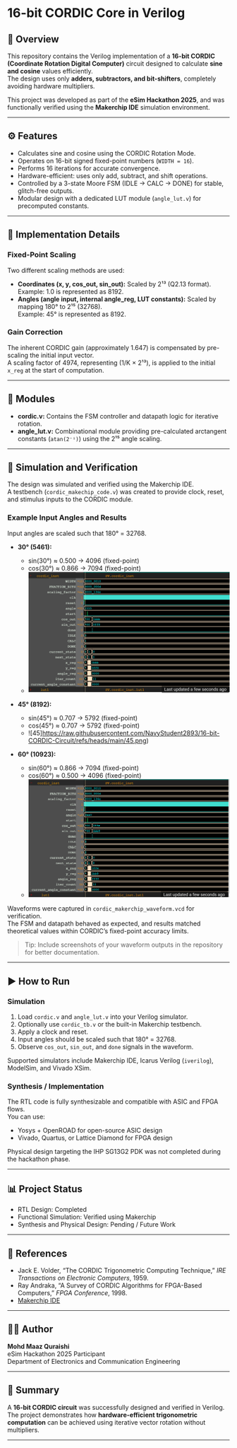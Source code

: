 # 16-bit CORDIC Core in Verilog

## 🧭 Overview
This repository contains the Verilog implementation of a **16-bit CORDIC (Coordinate Rotation Digital Computer)** circuit designed to calculate **sine and cosine** values efficiently.  
The design uses only **adders, subtractors, and bit-shifters**, completely avoiding hardware multipliers.

This project was developed as part of the **eSim Hackathon 2025**, and was functionally verified using the **Makerchip IDE** simulation environment.

---

## ⚙️ Features

- Calculates sine and cosine using the CORDIC Rotation Mode.  
- Operates on 16-bit signed fixed-point numbers (`WIDTH = 16`).  
- Performs 16 iterations for accurate convergence.  
- Hardware-efficient: uses only add, subtract, and shift operations.  
- Controlled by a 3-state Moore FSM (IDLE → CALC → DONE) for stable, glitch-free outputs.  
- Modular design with a dedicated LUT module (`angle_lut.v`) for precomputed constants.

---

## 🧩 Implementation Details

### Fixed-Point Scaling
Two different scaling methods are used:

- **Coordinates (x, y, cos_out, sin_out):** Scaled by 2¹³ (Q2.13 format).  
  Example: 1.0 is represented as 8192.  
- **Angles (angle input, internal angle_reg, LUT constants):** Scaled by mapping 180° to 2¹⁵ (32768).  
  Example: 45° is represented as 8192.

### Gain Correction
The inherent CORDIC gain (approximately 1.647) is compensated by pre-scaling the initial input vector.  
A scaling factor of 4974, representing (1/K × 2¹³), is applied to the initial `x_reg` at the start of computation.

---

## 📂 Modules

- **cordic.v:** Contains the FSM controller and datapath logic for iterative rotation.  
- **angle_lut.v:** Combinational module providing pre-calculated arctangent constants (`atan(2⁻ⁱ)`) using the 2¹⁵ angle scaling.

---

## 🧪 Simulation and Verification

The design was simulated and verified using the Makerchip IDE.  
A testbench (`cordic_makechip_code.v`) was created to provide clock, reset, and stimulus inputs to the CORDIC module.

### Example Input Angles and Results

Input angles are scaled such that 180° = 32768.

- **30° (5461):**  
  - sin(30°) ≈ 0.500 → 4096 (fixed-point)  
  - cos(30°) ≈ 0.866 → 7094 (fixed-point)
  - ![30](https://raw.githubusercontent.com/NavyStudent2893/16-bit-CORDIC-Circuit/refs/heads/main/30.png)


- **45° (8192):**  
  - sin(45°) ≈ 0.707 → 5792 (fixed-point)  
  - cos(45°) ≈ 0.707 → 5792 (fixed-point)
  - ![45]https://raw.githubusercontent.com/NavyStudent2893/16-bit-CORDIC-Circuit/refs/heads/main/45.png)

- **60° (10923):**  
  - sin(60°) ≈ 0.866 → 7094 (fixed-point)  
  - cos(60°) ≈ 0.500 → 4096 (fixed-point)
  - ![60](https://raw.githubusercontent.com/NavyStudent2893/16-bit-CORDIC-Circuit/refs/heads/main/60.png)

Waveforms were captured in `cordic_makerchip_waveform.vcd` for verification.  
The FSM and datapath behaved as expected, and results matched theoretical values within CORDIC’s fixed-point accuracy limits.

> Tip: Include screenshots of your waveform outputs in the repository for better documentation.

---

## ▶️ How to Run

### Simulation
1. Load `cordic.v` and `angle_lut.v` into your Verilog simulator.  
2. Optionally use `cordic_tb.v` or the built-in Makerchip testbench.  
3. Apply a clock and reset.  
4. Input angles should be scaled such that 180° = 32768.  
5. Observe `cos_out`, `sin_out`, and `done` signals in the waveform.

Supported simulators include Makerchip IDE, Icarus Verilog (`iverilog`), ModelSim, and Vivado XSim.

### Synthesis / Implementation
The RTL code is fully synthesizable and compatible with ASIC and FPGA flows.  
You can use:
- Yosys + OpenROAD for open-source ASIC design  
- Vivado, Quartus, or Lattice Diamond for FPGA design

Physical design targeting the IHP SG13G2 PDK was not completed during the hackathon phase.

---

## 📊 Project Status

- RTL Design: Completed  
- Functional Simulation: Verified using Makerchip  
- Synthesis and Physical Design: Pending / Future Work  

---

## 📘 References

- Jack E. Volder, “The CORDIC Trigonometric Computing Technique,” *IRE Transactions on Electronic Computers*, 1959.  
- Ray Andraka, “A Survey of CORDIC Algorithms for FPGA-Based Computers,” *FPGA Conference*, 1998.  
- [Makerchip IDE](https://makerchip.com)

---

## 🧑‍💻 Author

**Mohd Maaz Quraishi**  
eSim Hackathon 2025 Participant  
Department of Electronics and Communication Engineering  

---

## 🏁 Summary
A **16-bit CORDIC circuit** was successfully designed and verified in Verilog.  
The project demonstrates how **hardware-efficient trigonometric computation** can be achieved using iterative vector rotation without multipliers.

---
